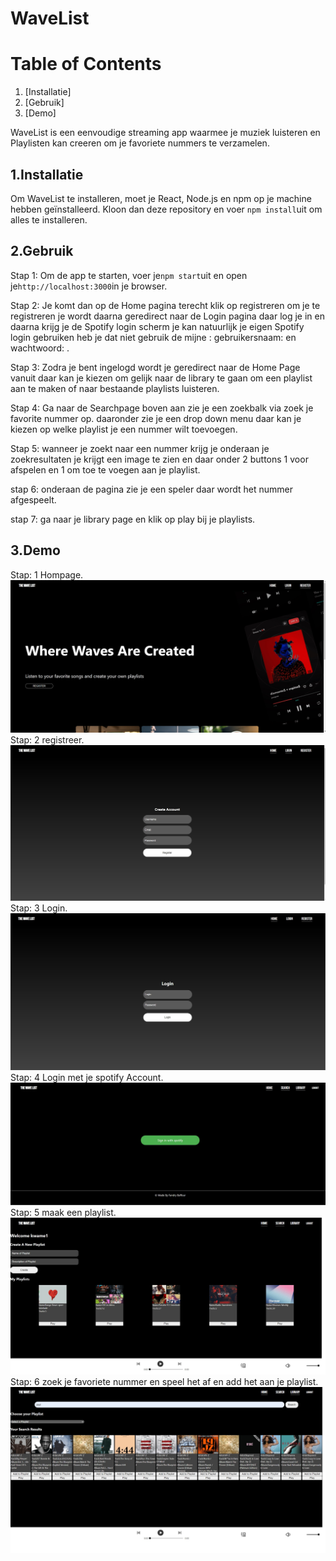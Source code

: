 WaveList
=======


Table of Contents
=================

1.  [Installatie]
2.  [Gebruik]
3.  [Demo]






WaveList is een eenvoudige streaming app waarmee je muziek luisteren en Playlisten kan creeren om je favoriete nummers te verzamelen.

1.Installatie
-----------

Om WaveList te installeren, moet je React, Node.js en npm op je machine hebben geïnstalleerd. Kloon dan deze repository en voer `npm install`uit 
om alles te installeren.

2.Gebruik
-------
Stap 1: Om de app te starten, voer je`npm start`uit en open je`http://localhost:3000`in je browser.

Stap 2: Je komt dan op de Home pagina terecht klik op registreren om je te registreren je wordt daarna geredirect naar de Login pagina daar log je in en daarna krijg je 
de Spotify login scherm je kan natuurlijk je eigen Spotify login gebruiken heb je dat niet gebruik de mijne : gebruikersnaam:  en wachtwoord: .

Stap 3: Zodra je bent ingelogd wordt je geredirect naar de Home Page vanuit daar kan je kiezen om gelijk naar de library te gaan om een playlist
aan te maken of naar bestaande playlists luisteren.

Stap 4: Ga naar de Searchpage boven aan zie je een zoekbalk via zoek je favorite nummer op.
daaronder  zie je een drop down menu daar kan je kiezen op welke playlist je een nummer wilt toevoegen.

Stap 5: wanneer je zoekt naar een nummer krijg je onderaan je zoekresultaten je krijgt een image te zien en daar onder 2 buttons
1 voor afspelen en 1 om toe te voegen aan je playlist.

stap 6: onderaan de pagina zie je een speler daar wordt het nummer afgespeelt.

stap 7: ga naar je library page en klik op play bij je playlists.

3.Demo
----
Stap: 1 Hompage.
![HomePageDemo](src/Assets/img/HomePageDemo.jpg)
Stap: 2 registreer.
![RegisterPageDemo](src/Assets/img/RegisterPageDemo.jpg)
Stap: 3 Login.
![LoginPageDemo](src/Assets/img/LoginPageDemo.jpg)
Stap: 4 Login met je spotify Account.
![SpotifyLoginPage](src/Assets/img/SpotifyLoginPage.jpg)
Stap: 5 maak een playlist.
![LibraryPageDemo](src/Assets/img/LibraryPageDemo.jpg)
Stap: 6 zoek je favoriete nummer en speel het af en add het aan je playlist.
![SearchPageDemo](src/Assets/img/SearchPageDemo.jpg)



